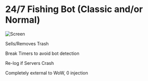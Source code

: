 # 24/7 Fishing Bot (Classic and/or Normal)

![Screen](https://github.com/Connor9994/World-of-Warcraft/assets/39637206/3f3c7592-750e-44f4-8a5d-ee836b303504)

Sells/Removes Trash

Break Timers to avoid bot detection

Re-log if Servers Crash

Completely external to WoW, 0 injection
